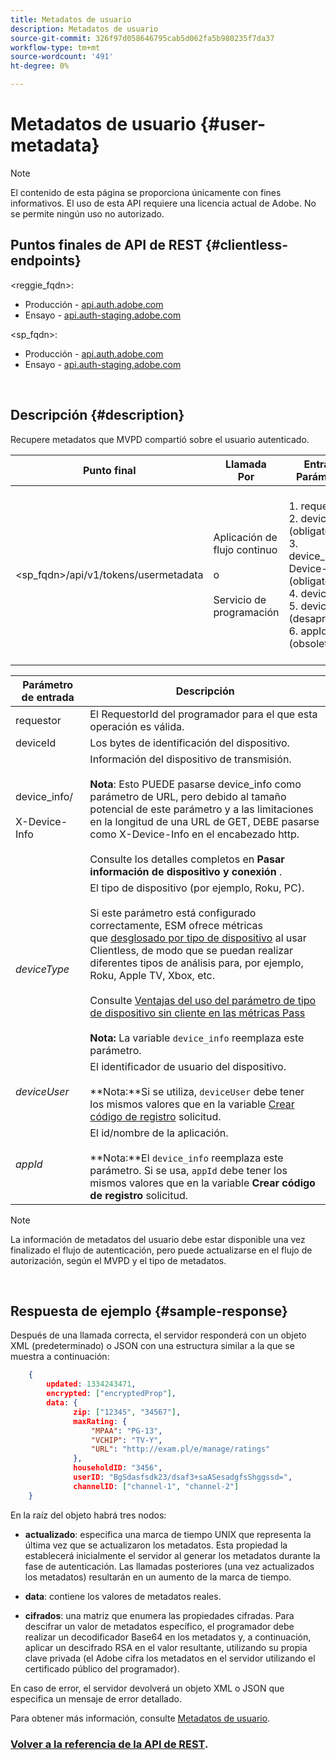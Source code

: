 ```yaml
---
title: Metadatos de usuario
description: Metadatos de usuario
source-git-commit: 326f97d058646795cab5d062fa5b980235f7da37
workflow-type: tm+mt
source-wordcount: '491'
ht-degree: 0%

---
```



# Metadatos de usuario {#user-metadata}

>[!NOTE]
>
>El contenido de esta página se proporciona únicamente con fines informativos. El uso de esta API requiere una licencia actual de Adobe. No se permite ningún uso no autorizado.

## Puntos finales de API de REST {#clientless-endpoints}

&lt;reggie_fqdn>:

* Producción - [api.auth.adobe.com](http://api.auth.adobe.com/)
* Ensayo - [api.auth-staging.adobe.com](http://api.auth-staging.adobe.com/)

&lt;sp_fqdn>:

* Producción - [api.auth.adobe.com](http://api.auth.adobe.com/)
* Ensayo - [api.auth-staging.adobe.com](http://api.auth-staging.adobe.com/)

</br>

## Descripción {#description}

Recupere metadatos que MVPD compartió sobre el usuario autenticado.

<div>


| Punto final | Llamada  </br>Por | Entrada   </br>Parámetros | HTTP  </br>Método | Respuesta | HTTP  </br>Respuesta |
| --- | --- | --- | --- | --- | --- |
| &lt;sp_fqdn>/api/v1/tokens/usermetadata | Aplicación de flujo continuo</br></br>o</br></br>Servicio de programación | 1. requestor</br>2.  deviceId (obligatorio)</br>3.  device_info/X-Device-Info (obligatorio)</br>4.  deviceType</br>5.  deviceUser (desaprobada)</br>6.  appId (obsoleto) | GET | XML o JSON que contienen metadatos de usuario o detalles de error si no se realiza correctamente. | 200 - Éxito</br></br>404 - No se encontraron metadatos</br></br>412 - Token AuthN no válido (por ejemplo, token caducado) |


| Parámetro de entrada | Descripción |
| --- | --- |
| requestor | El RequestorId del programador para el que esta operación es válida. |
| deviceId | Los bytes de identificación del dispositivo. |
| device_info/</br></br>X-Device-Info | Información del dispositivo de transmisión.</br></br>**Nota**: Esto PUEDE pasarse device_info como parámetro de URL, pero debido al tamaño potencial de este parámetro y a las limitaciones en la longitud de una URL de GET, DEBE pasarse como X-Device-Info en el encabezado http. </br></br>Consulte los detalles completos en **Pasar información de dispositivo y conexión** <!--http://tve.helpdocsonline.com/passing-device-information-->. |
| _deviceType_ | El tipo de dispositivo (por ejemplo, Roku, PC).</br></br>Si este parámetro está configurado correctamente, ESM ofrece métricas que [desglosado por tipo de dispositivo](/help/authentication/entitlement-service-monitoring-overview.md#progr-filter-metrics) al usar Clientless, de modo que se puedan realizar diferentes tipos de análisis para, por ejemplo, Roku, Apple TV, Xbox, etc.</br></br>Consulte [Ventajas del uso del parámetro de tipo de dispositivo sin cliente en las métricas Pass ](/help/authentication/benefits-of-using-the-clientless-devicetype-parameter-in-pass-metrics.md)</br></br>**Nota:** La variable `device_info` reemplaza este parámetro. </br> |
| _deviceUser_ | El identificador de usuario del dispositivo.</br></br>**Nota:**Si se utiliza, `deviceUser` debe tener los mismos valores que en la variable [Crear código de registro](/help/authentication/registration-code-request.md) solicitud. |
| _appId_ | El id/nombre de la aplicación. </br></br>**Nota:**El `device_info` reemplaza este parámetro. Si se usa, `appId` debe tener los mismos valores que en la variable **Crear código de registro** solicitud. |

>[!NOTE]
> 
>La información de metadatos del usuario debe estar disponible una vez finalizado el flujo de autenticación, pero puede actualizarse en el flujo de autorización, según el MVPD y el tipo de metadatos.

</br>

## Respuesta de ejemplo {#sample-response}

Después de una llamada correcta, el servidor responderá con un objeto XML (predeterminado) o JSON con una estructura similar a la que se muestra a continuación:

```JSON
    {
        updated: 1334243471,
        encrypted: ["encryptedProp"],
        data: {
              zip: ["12345", "34567"],
              maxRating: { 
                  "MPAA": "PG-13",
                  "VCHIP": "TV-Y", 
                  "URL": "http://exam.pl/e/manage/ratings"
              },
              householdID: "3456",
              userID: "BgSdasfsdk23/dsaf3+saASesadgfsShggssd=",
              channelID: ["channel-1", "channel-2"]
    }
```

En la raíz del objeto habrá tres nodos:

* **actualizado**: especifica una marca de tiempo UNIX que representa la última vez que se actualizaron los metadatos. Esta propiedad la establecerá inicialmente el servidor al generar los metadatos durante la fase de autenticación. Las llamadas posteriores (una vez actualizados los metadatos) resultarán en un aumento de la marca de tiempo.

* **data**: contiene los valores de metadatos reales.

* **cifrados**: una matriz que enumera las propiedades cifradas. Para descifrar un valor de metadatos específico, el programador debe realizar un decodificador Base64 en los metadatos y, a continuación, aplicar un descifrado RSA en el valor resultante, utilizando su propia clave privada (el Adobe cifra los metadatos en el servidor utilizando el certificado público del programador).

En caso de error, el servidor devolverá un objeto XML o JSON que especifica un mensaje de error detallado.

Para obtener más información, consulte [Metadatos de usuario](/help/authentication/user-metadata.md).

### [Volver a la referencia de la API de REST](/help/authentication/rest-api-reference.md).
